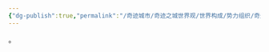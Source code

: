```yaml
---
{"dg-publish":true,"permalink":"/奇迹城市/奇迹之城世界观/世界构成/势力组织/奇迹城市/第四城市（Quarta Urbs)/金水区/","dgPassFrontmatter":true}
---
```


。